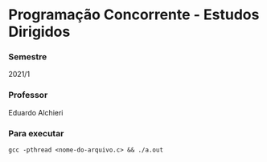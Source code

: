 # Programação Concorrente - Estudos Dirigidos

### Semestre
2021/1

### Professor
Eduardo Alchieri

### Para executar
`gcc -pthread <nome-do-arquivo.c> && ./a.out`